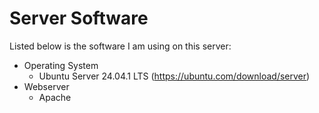 # Server Software

Listed below is the software I am using on this server:

- Operating System
  - Ubuntu Server 24.04.1 LTS (https://ubuntu.com/download/server)
- Webserver
  - Apache
